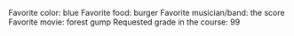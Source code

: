 Favorite color: blue
Favorite food: burger
Favorite musician/band: the score 
Favorite movie: forest gump
Requested grade in the course: 99

